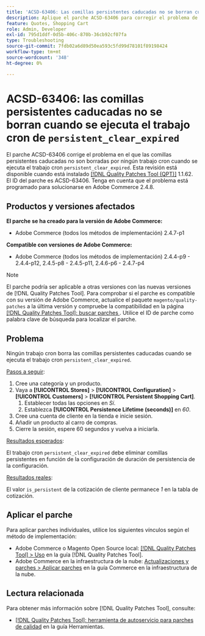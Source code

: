 ```yaml
---
title: 'ACSD-63406: Las comillas persistentes caducadas no se borran cuando se ejecuta el trabajo cron persistent_clear_expire'
description: Aplique el parche ACSD-63406 para corregir el problema de Adobe Commerce en el que ningún trabajo cron borra las comillas persistentes caducadas cuando se ejecuta el trabajo cron persistent_clear_expire.
feature: Quotes, Shopping Cart
role: Admin, Developer
exl-id: 795d1ddf-0d5b-406c-870b-36cb92cf07fa
type: Troubleshooting
source-git-commit: 7fdb02a6d89d50ea593c5fd99d78101f89198424
workflow-type: tm+mt
source-wordcount: '348'
ht-degree: 0%

---
```


# ACSD-63406: las comillas persistentes caducadas no se borran cuando se ejecuta el trabajo cron de `persistent_clear_expired`

El parche ACSD-63406 corrige el problema en el que las comillas persistentes caducadas no son borradas por ningún trabajo cron cuando se ejecuta el trabajo cron `persistent_clear_expired`. Esta revisión está disponible cuando está instalado [[!DNL Quality Patches Tool (QPT)]](/help/tools/quality-patches-tool/quality-patches-tool-to-self-serve-quality-patches.md) 1.1.62. El ID del parche es ACSD-63406. Tenga en cuenta que el problema está programado para solucionarse en Adobe Commerce 2.4.8.

## Productos y versiones afectados

**El parche se ha creado para la versión de Adobe Commerce:**

* Adobe Commerce (todos los métodos de implementación) 2.4.7-p1

**Compatible con versiones de Adobe Commerce:**

* Adobe Commerce (todos los métodos de implementación) 2.4.4-p9 - 2.4.4-p12, 2.4.5-p8 - 2.4.5-p11, 2.4.6-p6 - 2.4.7-p4

>[!NOTE]
>
>El parche podría ser aplicable a otras versiones con las nuevas versiones de [!DNL Quality Patches Tool]. Para comprobar si el parche es compatible con su versión de Adobe Commerce, actualice el paquete `magento/quality-patches` a la última versión y compruebe la compatibilidad en la página [[!DNL Quality Patches Tool]: buscar parches ](https://experienceleague.adobe.com/tools/commerce-quality-patches/index.html?lang=es). Utilice el ID de parche como palabra clave de búsqueda para localizar el parche.

## Problema

Ningún trabajo cron borra las comillas persistentes caducadas cuando se ejecuta el trabajo cron `persistent_clear_expired`.

<u>Pasos a seguir</u>:

1. Cree una categoría y un producto.
1. Vaya a **[!UICONTROL Stores]** > **[!UICONTROL Configuration]** > **[!UICONTROL Customers]** > **[!UICONTROL Persistent Shopping Cart]**.
   1. Establecer todas las opciones en *Sí*.
   1. Establezca **[!UICONTROL Persistence Lifetime (seconds)]** en *60*.
1. Cree una cuenta de cliente en la tienda e inicie sesión.
1. Añadir un producto al carro de compras.
1. Cierre la sesión, espere 60 segundos y vuelva a iniciarla.

<u>Resultados esperados</u>:

El trabajo cron `persistent_clear_expired` debe eliminar comillas persistentes en función de la configuración de duración de persistencia de la configuración.

<u>Resultados reales</u>:

El valor `is_persistent` de la cotización de cliente permanece *1* en la tabla de cotización.

## Aplicar el parche

Para aplicar parches individuales, utilice los siguientes vínculos según el método de implementación:

* Adobe Commerce o Magento Open Source local: [[!DNL Quality Patches Tool] > Uso](/help/tools/quality-patches-tool/usage.md) en la guía [!DNL Quality Patches Tool].
* Adobe Commerce en la infraestructura de la nube: [Actualizaciones y parches > Aplicar parches](https://experienceleague.adobe.com/docs/commerce-cloud-service/user-guide/develop/upgrade/apply-patches.html?lang=es) en la guía Commerce en la infraestructura de la nube.


## Lectura relacionada

Para obtener más información sobre [!DNL Quality Patches Tool], consulte:

* [[!DNL Quality Patches Tool]: herramienta de autoservicio para parches de calidad](/help/tools/quality-patches-tool/quality-patches-tool-to-self-serve-quality-patches.md) en la guía Herramientas.
